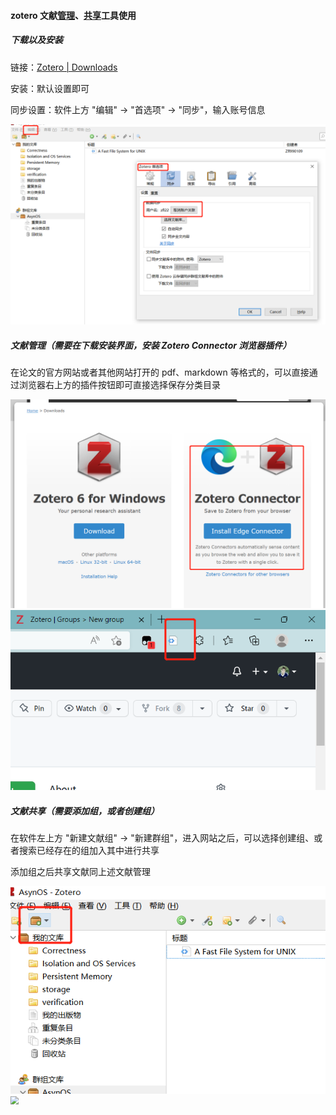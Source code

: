 #### zotero 文献<u>管理</u>、<u>共享</u>工具使用

##### 下载以及安装

链接：[Zotero | Downloads](https://www.zotero.org/download/)

安装：默认设置即可

同步设置：软件上方 "编辑" -> "首选项" -> "同步"，输入账号信息

<img src = "../assets/zotero同步设置.jpg" style="zoom:50%;"   >

##### 文献管理（需要在下载安装界面，安装 Zotero Connector 浏览器插件）

在论文的官方网站或者其他网站打开的 pdf、markdown 等格式的，可以直接通过浏览器右上方的插件按钮即可直接选择保存分类目录

<img src = "../assets/zotero插件.jpg" style="zoom: 50%;"     >

<img src = "../assets/zotero同步文献.jpg">

##### 文献共享（需要添加组，或者创建组）

在软件左上方 "新建文献组" -> "新建群组"，进入网站之后，可以选择创建组、或者搜索已经存在的组加入其中进行共享

添加组之后共享文献同上述文献管理

<img src = "../assets/zotero新建群组.jpg">

<img src = "../assets/zotero组.jpg" style="zoom:80%;" >